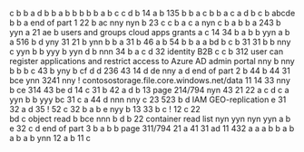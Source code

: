 c
b
b
a
d
b
b
a
b
b
b
b
b
a
b
c
c
d
b
14
a
b
135
b
b
a
c
b
b
a
c
a
d
b
c
b
abcde
b
b
a     end of part 1
22
b
ac
nny
nyn
b
23
c
c
b
a
c
a
nyn
c
b
a
b
b
a
243
b
yyn
a
21
ae
b
users and groups   cloud apps  grants
a
c
14
34
b
a
b
b
yyn
a
b
a
516
b
d
yny
31
21 
b
ynn
b
b
a
31
b
46
a
b
54
b
b
a
a
bd
b
c
b
31
31
b
b
nny
c
yyn
b
b
yyy
b
yyn
d
b
nnn
34
b
a
c
d
32
identity B2B
c
c
b
312
user can register applications and  restrict access to Azure AD admin portal
nny
b
nny
b
b
b
c
43
b
yny
b
cf
d
d
236
43
14
d
de
nny
a
d end of part 2
b
44
b
44
31
bce
ynn
3241
nny !
contosostorage.file.core.windows.net/data
11
14
33
nny
b
ce
314
43
be
d
14
c
31
b
42
a
d
b
13   page 214/794
nyn
43
21
22
a
c
d
c
a
yyn
b
b
yyy
bc
31
c
a
44
d
nnn
nny
c
23
523
b
d
IAM GEO-replication
e
31
32
a
d
35 ! 52
c
32
b
a
b
e
nyy
b
13
33
b
c !
12
c
22  
bd
c
object read
b
bce
nnn
b
d
b
22
container read list
nyn
yyn
nyn
yyn
a
b
e
32
c
d end of part 3
b
a
b
b  page 311/794
21
a
41
31
ad
11
432
a
a
a
b
b
a
b
a
b
a
b
ynn
12
a
b
11
c
